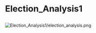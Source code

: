 # Election_Analysis1
##
![Election_Analysis1/election_analysis.png](Election_Analysis1/election_analysis.png)
